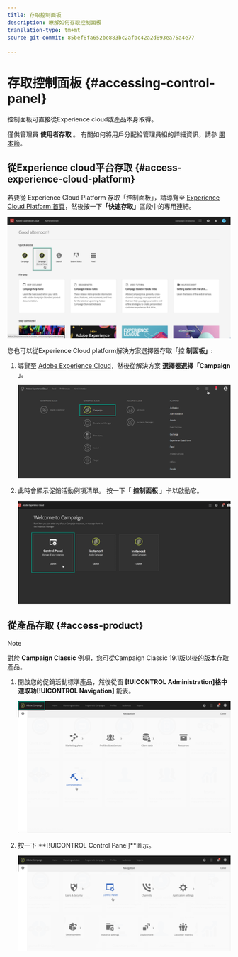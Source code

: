 ```yaml
---
title: 存取控制面板
description: 瞭解如何存取控制面板
translation-type: tm+mt
source-git-commit: 85bef8fa652be883bc2afbc42a2d893ea75a4e77

---
```



# 存取控制面板 {#accessing-control-panel}

控制面板可直接從Experience cloud或產品本身取得。

僅供管理員 **使用者存取** 。 有關如何將用戶分配給管理員組的詳細資訊，請參 [閱本節](../../discover/using/managing-permissions.md)。

## 從Experience cloud平台存取 {#access-experience-cloud-platform}

若要從 Experience Cloud Platform 存取「控制面板」，請導覽至 [Experience Cloud Platform 首頁](https://amc.experiencecloud.adobe.com/)，然後按一下&#x200B;**「快速存取」**&#x200B;區段中的專用連結。

![](assets/do-not-localize/quickaccess.png)

您也可以從Experience Cloud platform解決方案選擇器存取「控 **制面板」**:

1. 導覽至 [Adobe Experience Cloud](https://amc.experiencecloud.adobe.com/)，然後從解決方案 **選擇器選擇「Campaign** 」。

   ![](assets/do-not-localize/control_panel_access1.png)

1. 此時會顯示促銷活動例項清單。 按一下「 **控制面板** 」卡以啟動它。

   ![](assets/do-not-localize/control_panel_access2.png)

## 從產品存取 {#access-product}

>[!NOTE]
>
>對於 **Campaign Classic** 例項，您可從Campaign Classic 19.1版以後的版本存取產品。

1. 開啟您的促銷活動標準產品，然後從窗 **[!UICONTROL Administration]**格中選取功**[!UICONTROL Navigation]** 能表。

   ![](assets/control_panel_access3.png)

1. 按一下 **[!UICONTROL Control Panel]**圖示。

   ![](assets/control_panel_access4.png)

